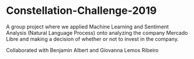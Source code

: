 # Constellation-Challenge-2019

A group project where we applied Machine Learning and Sentiment Analysis (Natural Language Process) onto analyzing the company Mercado Libre and making a decision of whether or not to invest in the company. 

Collaborated with Benjamin Albert and Giovanna Lemos Ribeiro 
